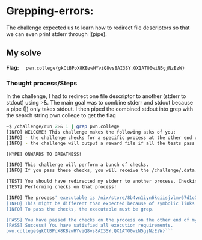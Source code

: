 
# Grepping-errors:
The challenge expected us to learn how to redirect file descriptors so that we can even print stderr through |(pipe).

## My solve
**Flag:** `  pwn.college{gkCtBPoX8KBzwHYviQ8vs8AI3SY.QX1ATO0wiN5gjNzEzW}`

### Thought process/Steps
In the challenge, I had to redirect one file descriptor to another (stderr to stdout) using >&. The main goal was to combine stderr 
and stdout because a pipe (|) only takes stdout. I then piped the combined stdout into grep with the search string pwn.college 
to get the flag


 ```bash
~$ /challenge/run 2>& 1 | grep pwn.college
[INFO] WELCOME! This challenge makes the following asks of you:
[INFO] - the challenge checks for a specific process at the other end of stderr : grep
[INFO] - the challenge will output a reward file if all the tests pass : /challenge/.data.txt

[HYPE] ONWARDS TO GREATNESS!

[INFO] This challenge will perform a bunch of checks.
[INFO] If you pass these checks, you will receive the /challenge/.data.txt file.

[TEST] You should have redirected my stderr to another process. Checking...
[TEST] Performing checks on that process!

[INFO] The process' executable is /nix/store/8b4vn1iyn6kqiisjvlmv67d1c0p3j6wj-gnugrep-3.11/bin/grep.
[INFO] This might be different than expected because of symbolic links (for example, from /usr/bin/python to /usr/bin/python3 to /usr/bin/python3.8).
[INFO] To pass the checks, the executable must be grep.

[PASS] You have passed the checks on the process on the other end of my stderr!
[PASS] Success! You have satisfied all execution requirements.
pwn.college{gkCtBPoX8KBzwHYviQ8vs8AI3SY.QX1ATO0wiN5gjNzEzW}```


